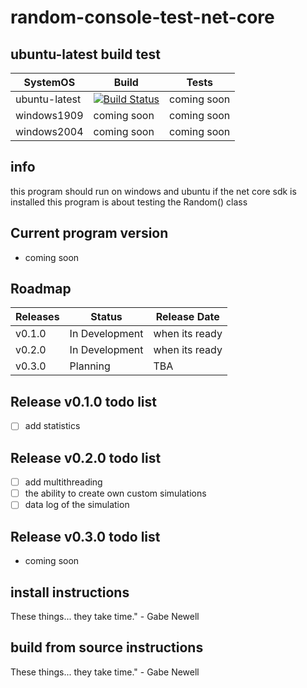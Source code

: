 # random-console-test-net-core
## ubuntu-latest build test

SystemOS | Build | Tests
------------ | ------------- | -------------
ubuntu-latest | [![Build Status](https://dev.azure.com/matzemail2434545/user3748/_apis/build/status/user3748.random-console-test-net-core?branchName=master)](https://dev.azure.com/matzemail2434545/user3748/_build/latest?definitionId=2&branchName=master) | coming soon
windows1909 | coming soon | coming soon
windows2004 | coming soon | coming soon
## info
this program should run on windows and ubuntu if the net core sdk is installed
this program is about testing the Random() class

## Current program version
* coming soon
## Roadmap

Releases | Status | Release Date
------------ | ------------- | -------------
v0.1.0 | In Development | when its ready
v0.2.0 | In Development | when its ready
v0.3.0 | Planning | TBA
## Release v0.1.0 todo list
- [ ] add statistics
## Release v0.2.0 todo list
- [ ] add multithreading
- [ ] the ability to create own custom simulations
- [ ] data log of the simulation
## Release v0.3.0 todo list
* coming soon
## install instructions
These things... they take time." - Gabe Newell
## build from source instructions
These things... they take time." - Gabe Newell